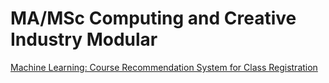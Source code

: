 # MA/MSc Computing and Creative Industry Modular


[Machine Learning: Course Recommendation System for Class Registration](https://git.arts.ac.uk/21036265/Personalization_miniproject)
